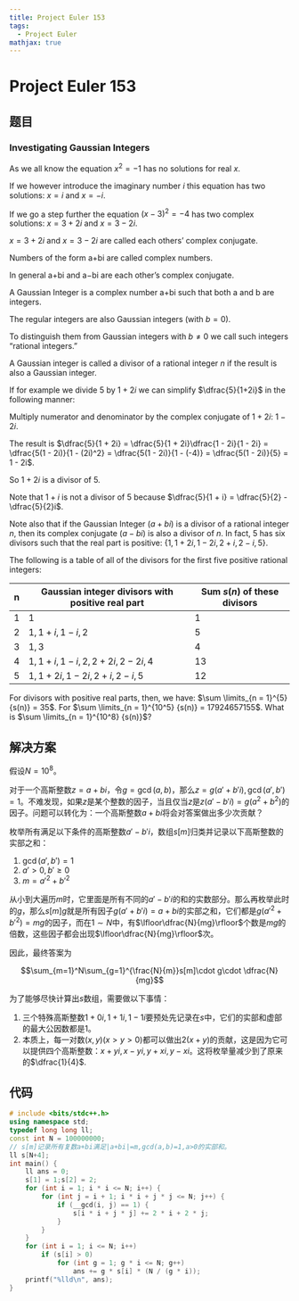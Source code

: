 ```yaml
---
title: Project Euler 153
tags:
  - Project Euler
mathjax: true
---
```

<escape><!-- more --></escape>
    

# Project Euler 153
## 题目
### Investigating Gaussian Integers
As we all know the equation $x^2=-1$ has no solutions for real $x$.

If we however introduce the imaginary number $i$ this equation has two solutions: $x=i$ and $x=-i$.

If we go a step further the equation $(x-3)^2=-4$ has two complex solutions: $x=3+2i$ and $x=3-2i$.

$x=3+2i$ and $x=3-2i$ are called each others’ complex conjugate.

Numbers of the form a+bi are called complex numbers.

In general a+bi and a−bi are each other’s complex 
conjugate.

A Gaussian Integer is a complex number a+bi such that both a and b are integers.

The regular integers are also Gaussian integers (with $b=0$).

To distinguish them from Gaussian integers with $b \neq 0$ we call such integers “rational integers.”

A Gaussian integer is called a divisor of a rational integer $n$ if the result is also a Gaussian integer.

If for example we divide $5$ by $1+2i$ we can simplify $\dfrac{5}{1+2i}$ in the following manner:

Multiply numerator and denominator by the complex conjugate of $1+2i$: $1−2i$.

The result is $\dfrac{5}{1 + 2i} = \dfrac{5}{1 + 2i}\dfrac{1 - 2i}{1 - 2i} = \dfrac{5(1 - 2i)}{1 - (2i)^2} = \dfrac{5(1 - 2i)}{1 - (-4)} = \dfrac{5(1 - 2i)}{5} = 1 - 2i$.

So $1+2i$ is a divisor of $5$.

Note that $1+i$ is not a divisor of $5$ because $\dfrac{5}{1 + i} = \dfrac{5}{2} - \dfrac{5}{2}i$. 

Note also that if the Gaussian Integer ($a+bi$) is a divisor of a rational integer $n$, then its complex conjugate ($a−bi$) is also a divisor of $n$.
In fact, $5$ has six divisors such that the real part is positive: $\{1, 1 + 2i, 1 − 2i, 2 + i, 2 − i, 5\}$.

The following is a table of all of the divisors for the first five positive rational integers:

|n|Gaussian integer divisors with positive real part|Sum $s(n)$ of these divisors|
|-|-|-|
|$1$|$1$|$1$|
|$2$|$1, 1+i, 1-i, 2$|$5$|
|$3$|$1, 3$|$4$|
|$4$|$1, 1+i, 1-i, 2, 2+2i, 2-2i,4$|$13$|
|$5$|$1, 1+2i, 1-2i, 2+i, 2-i, 5$|$12$|

For divisors with positive real parts, then, we have: $\sum \limits_{n = 1}^{5} {s(n)} = 35$.
For $\sum \limits_{n = 1}^{10^5} {s(n)} = 17924657155$.
What is $\sum \limits_{n = 1}^{10^8} {s(n)}$?


## 解决方案

假设$N=10^8$。

对于一个高斯整数$z=a+bi$，令$g=\gcd(a,b)$，那么$z=g(a'+b'i),\gcd(a',b')=1$。不难发现，如果$z$是某个整数的因子，当且仅当$z$是$z(a'-b'i)=g(a^2+b^2)$的因子。问题可以转化为：一个高斯整数$a+bi$将会对答案做出多少次贡献？

枚举所有满足以下条件的高斯整数$a'-b'i$，数组$s[m]$归类并记录以下高斯整数的实部之和：

1. $\gcd(a',b')=1$
2. $a'>0,b'\ge 0$
3. $m=a'^2+b'^2$

从小到大遍历$m$时，它里面是所有不同的$a'-b'i$的和的实数部分。那么再枚举此时的$g$，那么$s[m]g$就是所有因子$g(a'+b'i)=a+bi$的实部之和，它们都是$g(a'^2+b'^2)=mg$的因子，而在$1\sim N$中，有$\lfloor\dfrac{N}{mg}\rfloor$个数是$mg$的倍数，这些因子都会出现$\lfloor\dfrac{N}{mg}\rfloor$次。

因此，最终答案为

$$\sum_{m=1}^N\sum_{g=1}^{\frac{N}{m}}s[m]\cdot g\cdot \dfrac{N}{mg}$$

为了能够尽快计算出$s$数组，需要做以下事情：

1. 三个特殊高斯整数$1+0i,1+1i,1-1i$要预处先记录在$s$中，它们的实部和虚部的最大公因数都是$1$。
2. 本质上，每一对数$(x,y)(x>y>0)$都可以做出$2(x+y)$的贡献，这是因为它可以提供四个高斯整数：$x+yi,x-yi,y+xi,y-xi$。这将枚举量减少到了原来的$\dfrac{1}{4}$.
## 代码

```C++
# include <bits/stdc++.h>
using namespace std;
typedef long long ll;
const int N = 100000000;
// s[m]记录所有复数a+bi满足|a+bi|=m,gcd(a,b)=1,a>0的实部和。
ll s[N+4];
int main() {
    ll ans = 0;
    s[1] = 1;s[2] = 2;
    for (int i = 1; i * i <= N; i++) {
        for (int j = i + 1; i * i + j * j <= N; j++) {
            if (__gcd(i, j) == 1) {
                s[i * i + j * j] += 2 * i + 2 * j;
            }
        }
    }
    for (int i = 1; i <= N; i++)
        if (s[i] > 0)
            for (int g = 1; g * i <= N; g++)
                ans += g * s[i] * (N / (g * i));
    printf("%lld\n", ans);
}

```

